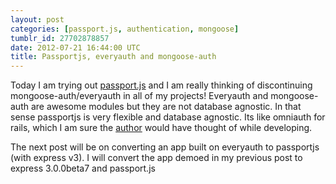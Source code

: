 ```yaml
---
layout: post
categories: [passport.js, authentication, mongoose]
tumblr_id: 27702878857
date: 2012-07-21 16:44:00 UTC
title: Passportjs, everyauth and mongoose-auth
---
```


Today I am trying out [passport.js](https://github.com/jaredhanson/passport) and I am really thinking of  discontinuing mongoose-auth/everyauth in all of my projects! Everyauth and mongoose-auth are awesome modules but they are not database agnostic. In that sense passportjs is very flexible and  database agnostic. Its like omniauth for rails, which I am sure the [author](http://twitter.com/jaredhanson) would have thought of while developing.

The next post will be on converting an app built on everyauth to passportjs (with express v3). I will convert the app demoed in my previous post to express 3.0.0beta7 and passport.js